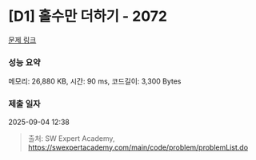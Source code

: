 # [D1] 홀수만 더하기 - 2072 

[문제 링크](https://swexpertacademy.com/main/code/problem/problemDetail.do?contestProbId=AV5QSEhaA5sDFAUq) 

### 성능 요약

메모리: 26,880 KB, 시간: 90 ms, 코드길이: 3,300 Bytes

### 제출 일자

2025-09-04 12:38



> 출처: SW Expert Academy, https://swexpertacademy.com/main/code/problem/problemList.do